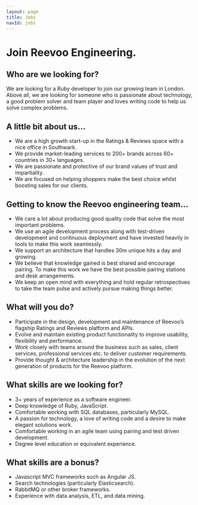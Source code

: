 ```yaml
---
layout: page
title: Jobs
navId: jobs
---
```


# Join Reevoo Engineering.

## Who are we looking for?
We are looking for a Ruby developer to join our growing team in London. Above all, we are looking for someone who is passionate about technology, a good problem solver and team player and loves writing code to help us solve complex problems. 

## A little bit about us…
+ We are a high growth start-up in the Ratings & Reviews space with a nice office in Southwark.
+ We provide market-leading services to 200+ brands across 60+ countries in 30+ languages.
+ We are passionate and protective of our brand values of trust and impartiality.
+ We are focused on helping shoppers make the best choice whilst boosting sales for our clients.

## Getting to know the Reevoo engineering team…
+ We care a lot about producing good quality code that solve the most important problems.
+ We use an agile development process along with test-driven development and continuous deployment and have invested heavily in tools to make this work seamlessly.
+ We support an architecture that handles 30m unique hits a day and growing.
+ We believe that knowledge gained is best shared and encourage pairing. To make this work we have the best possible pairing stations and desk arrangements.
+ We keep an open mind with everything and hold regular retrospectives to take the team pulse and actively pursue making things better. 

## What will you do?
+ Participate in the design, development and maintenance of Reevoo’s flagship Ratings and Reviews platform and APIs.
+ Evolve and maintain existing product functionality to improve usability, flexibility and performance. 
+ Work closely with teams around the business such as sales, client services, professional services etc. to deliver customer requirements.
+ Provide thought & architecture leadership in the evolution of the next generation of products for the Reevoo platform.

## What skills are we looking for?
+ 3+ years of experience as a software engineer.
+ Deep knowledge of Ruby, JavaScript.
+ Comfortable working with SQL databases, particularly MySQL.
+ A passion for technology, a love of writing code and a desire to make elegant solutions work.
+ Comfortable working in an agile team using pairing and test driven development.
+ Degree level education or equivalent experience.

## What skills are a bonus?
+ Javascript MVC frameworks such as Angular JS.
+ Search technologies (particularly Elasticsearch).
+ RabbitMQ or other broker frameworks.
+ Experience with data analysis, ETL, and data mining.
